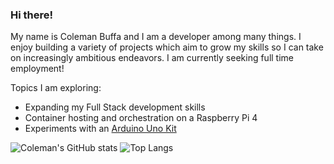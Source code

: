 ### Hi there!

My name is Coleman Buffa and I am a developer among many things. I enjoy building a variety of projects which aim to grow my skills so I can take on increasingly ambitious endeavors. I am currently seeking full time employment!

Topics I am exploring:
* Expanding my Full Stack development skills
* Container hosting and orchestration on a Raspberry Pi 4
* Experiments with an [Arduino Uno Kit](https://www.elegoo.com/products/elegoo-uno-project-super-starter-kit)


![Coleman's GitHub stats](https://github-readme-stats.vercel.app/api?username=coleman-buffa&show_icons=true&theme=monokai)
![Top Langs](https://github-readme-stats.vercel.app/api/top-langs/?username=coleman-buffa&layout=compact&theme=monokai)
